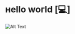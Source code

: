 # нello woгld [💻]
![Alt Text](https://i.gifer.com/origin/1d/1dc2e92177c43cac5bd2f59de5381a15_w200.gif)
